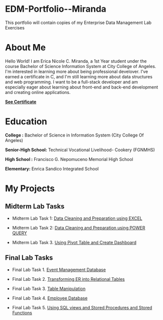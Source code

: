 # EDM-Portfolio--Miranda
This portfolio will contain copies of my Enterprise Data Management Lab Exercises

# About Me
Hello World! I am Erica Nicole C. Miranda, a 1st Year student under the course Bachelor of Science Information System at City College of Angeles. 
I'm interested in learning more about being professional develover.  I've earned a certificate in C, and I'm still learning more about data structures and web programming.  I want to be a full-stack developer and am especially eager about learning about front-end and back-end development and creating online applications.

[**See Certificate**](Certificate/Erica%20NicoleMiranda-Fundamentals%20of%20-certificate.pdf)

# Education

**College :** Bachelor of Science in Information System (City College Of Angeles)

**Senior-High School:** Technical Vocational Livelihood- Cookery (FGNMHS) 

**High School :** Francisco G. Nepomuceno Memorial High School

**Elementary:** Enrica Sandico Integrated School

# My Projects

## Midterm Lab Tasks ##
- Midterm Lab Task 1: [Data Cleaning and Preparation using EXCEL](https://github.com/itscole05/EDM-Portfolio--Miranda/tree/da1bc922b0fa8f7b343577ddfa0621bd35e1e1f3/Midterm%20Lab%20Task%201)

- Midterm Lab Task 2: [Data Cleaning and Preparation using POWER QUERY](https://github.com/itscole05/EDM-Portfolio--Miranda/tree/da1bc922b0fa8f7b343577ddfa0621bd35e1e1f3/Midterm%20Lab%20Task%202)

- Midterm Lab Task 3. [Using Pivot Table and Create Dashboard](https://github.com/itscole05/EDM-Portfolio--Miranda/tree/itscoley/Midterm%20Lab%20Task%203)

## Final Lab Tasks ##

- Final Lab Task 1. [Event Management Database](https://github.com/itscole05/EDM-Portfolio--Miranda/tree/main/Final%20Task%201)
  
- Final Lab Task 2. [Transforming ER into Relational Tables](https://github.com/itscole05/EDM-Portfolio--Miranda/tree/main/Final%20Task%202)

- Final Lab Task 3. [Table Manipulation](https://github.com/itscole05/EDM-Portfolio--Miranda/blob/main/Final%20Task%203/README.md)

- Final Lab Task 4. [Employee Database](https://github.com/itscole05/EDM-Portfolio--Miranda/tree/main/Final%20Task%204)

- Final Lab Task 5. [Using SQL views and Stored Procedures and Stored Functions](.)

